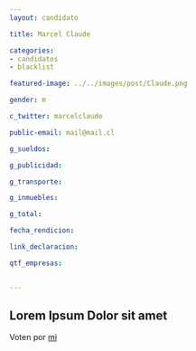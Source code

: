 ```yaml
---
layout: candidato

title: Marcel Claude

categories: 
- candidatos
- blacklist

featured-image: ../../images/post/Claude.png

gender: m

c_twitter: marcelclaude

public-email: mail@mail.cl

g_sueldos:

g_publicidad:

g_transporte:

g_inmuebles:

g_total:

fecha_rendicion:

link_declaracion:

qtf_empresas:


---
```

Lorem Ipsum Dolor sit amet
---

Voten por [mi][left]

[left]: https://candideit.org
